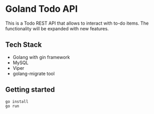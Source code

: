 # Goland Todo API

This is a Todo REST API that allows to interact with to-do items. The functionality will be expanded with
new features.

## Tech Stack
- Golang with gin framework
- MySQL
- Viper
- golang-migrate tool

## Getting started

```
go install
go run
```